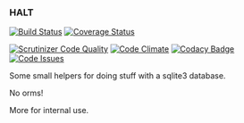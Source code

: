 
### HALT

[![Build Status](https://travis-ci.org/timeyyy/halt.svg?branch=master)](https://travis-ci.org/timeyyy/pytknvim)
[![Coverage Status](https://coveralls.io/repos/github/timeyyy/halt/badge.svg?branch=master)](https://coveralls.io/github/timeyyy/pytknvim?branch=master)

[![Scrutinizer Code Quality](https://scrutinizer-ci.com/g/timeyyy/halt/badges/quality-score.png?b=master)](https://scrutinizer-ci.com/g/timeyyy/pytknvim/?branch=master)
[![Code Climate](https://codeclimate.com/github/timeyyy/halt/badges/gpa.svg)](https://codeclimate.com/github/timeyyy/pytknvim)
[![Codacy Badge](https://api.codacy.com/project/badge/Grade/9834369c3abe49fdaa4eebcc7239d17d)](https://www.codacy.com/app/timeyyy\_da\_man/halt?utm\_source=github.com&amp;utm\_medium=referral&amp;utm\_content=timeyyy/halt&amp;utm\_campaign=Badge\_Grade)
[![Code Issues](https://www.quantifiedcode.com/api/v1/project/6c355ec860204274b165a15393aadacf/badge.svg)](https://www.quantifiedcode.com/app/project/6c355ec860204274b165a15393aadacf)


Some small helpers for doing stuff with a sqlite3 database.

No orms!

More for internal use.
